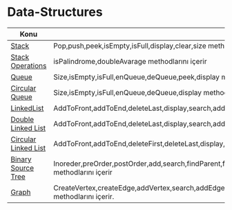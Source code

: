 # Data-Structures

Konu | Açıklama
---- | -----------
[Stack](Stack) | Pop,push,peek,isEmpty,isFull,display,clear,size methodlarını içerir
[Stack Operations](Stack) | isPalindrome,doubleAvarage methodlarını içerir
[Queue](Queue) | Size,isEmpty,isFull,enQueue,deQueue,peek,display methodlarını içerir
[Circular Queue](Queue) | Size,isEmpty,isFull,enQueue,deQueue,display methodlarını içerir
[LinkedList](LinkedList) | AddToFront,addToEnd,deleteLast,display,search,addOrderedList methodlarını içerir.
[Double Linked List](LinkedList) | AddToFront,addToEnd,deleteLast,display,search,addOrderedList,displayReverse,delete methodlarını içerir.
[Circular Linked List](LinkedList) | AddToFront,addToEnd,deleteFirst,deleteLast,display,size,delete methodlarını içerir.
[Binary Source Tree](BinarySourceTree) | Inoreder,preOrder,postOrder,add,search,findParent,findMinNode,findMin,findMax,findNode,nodeCount,findSuccessor,isLeaf,hasOneChield,delete methodlarını içerir
[Graph](Graph) | CreateVertex,createEdge,addVertex,search,addEdge,display,vertexCount,visited,copyGraph,deleteVertex,indegree,findZeroIndegree,topologicalSorting methodlarını içerir.
